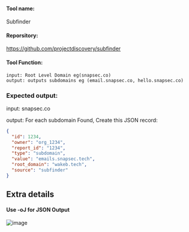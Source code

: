 #### Tool name: 
Subfinder

#### Reporsitory: 
https://github.com/projectdiscovery/subfinder

#### Tool Function: 
	input: Root Level Domain eg(snapsec.co)
	output: outputs subdomains eg (email.snapsec.co, hello.snapsec.co)



### Expected output:

input: snapsec.co

output:  For each subdomain Found, Create this JSON record:

```json	
{
  "id": 1234,
  "owner": "org_1234",
  "report_id": "1234",
  "type": "subdomain",
  "value": "emails.snapsec.tech",
  "root_domain": "wakeb.tech",
  "source": "subfinder"
}


```


## Extra details

#### Use -oJ for JSON Output

![image](https://user-images.githubusercontent.com/27428157/205863335-0056b391-36ba-4ef9-91e3-aea33683d566.png)

